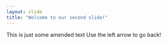 ```yaml
---
layout: slide
title: "Welcome to our second slide!"
---
```

This is just some amended text
Use the left arrow to go back!
